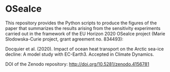 # OSeaIce

This repository provides the Python scripts to produce the figures of the paper that summarizes the results arising from the sensitivity experiments carried out in the framework of the EU Horizon 2020 OSeaIce project (Marie Slodowska-Curie project, grant agreement no. 834493):

Docquier et al. (2020). Impact of ocean heat transport on the Arctic sea-ice decline: A model study with EC-Earth3. Accepted in Climate Dynamics.

DOI of the Zenodo repository: http://doi.org/10.5281/zenodo.4156781

